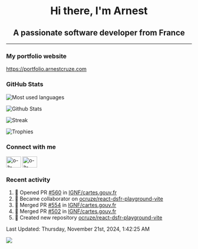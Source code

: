 <h1 align="center">Hi there, I'm Arnest</h1>
<h2 align="center">A passionate software developer from France</h2>

---

### My portfolio website

https://portfolio.arnestcruze.com

### GitHub Stats

![Most used languages](https://github-readme-stats.vercel.app/api/top-langs/?username=ocruze&langs_count=10&layout=compact&hide=tsql)

![Github Stats](https://github-readme-stats.vercel.app/api?username=ocruze&count_private=true&show_icons=true&title_color=fff&text_color=fff&bg_color=30,36d1dc,904e95)

![Streak](https://github-readme-streak-stats.herokuapp.com/?user=ocruze&)

![Trophies](https://github-profile-trophy.vercel.app/?username=ocruze)

### Connect with me

<p align="left">
  <a href="mailto:o.cruze@live.com" target="blank"><img align="center" src="https://upload.wikimedia.org/wikipedia/commons/d/df/Microsoft_Office_Outlook_%282018%E2%80%93present%29.svg" alt="o-a-cruze" height="30" width="40" /></a>
  <a href="https://linkedin.com/in/o-a-cruze" target="blank"><img align="center" src="https://raw.githubusercontent.com/rahuldkjain/github-profile-readme-generator/master/src/images/icons/Social/linked-in-alt.svg" alt="o-a-cruze" height="30" width="40" /></a>
</p>

### Recent activity

<!--RECENT_ACTIVITY:start-->
1. 💪 Opened PR [#560](https://github.com/IGNF/cartes.gouv.fr/pull/560) in [IGNF/cartes.gouv.fr](https://github.com/IGNF/cartes.gouv.fr)
2. 🤝 Became collaborator on [ocruze/react-dsfr-playground-vite](https://github.com/ocruze/react-dsfr-playground-vite)
3. 🎉 Merged PR [#554](https://github.com/IGNF/cartes.gouv.fr/pull/554) in [IGNF/cartes.gouv.fr](https://github.com/IGNF/cartes.gouv.fr)
4. 🎉 Merged PR [#502](https://github.com/IGNF/cartes.gouv.fr/pull/502) in [IGNF/cartes.gouv.fr](https://github.com/IGNF/cartes.gouv.fr)
5. 📔 Created new repository [ocruze/react-dsfr-playground-vite](https://github.com/ocruze/react-dsfr-playground-vite)
<!--RECENT_ACTIVITY:end-->

<!--RECENT_ACTIVITY:last_update-->
Last Updated: Thursday, November 21st, 2024, 1:42:25 AM
<!--RECENT_ACTIVITY:last_update_end-->

[![](https://visitcount.itsvg.in/api?id=ocruze&label=Profile%20Views&pretty=false)](https://visitcount.itsvg.in)
